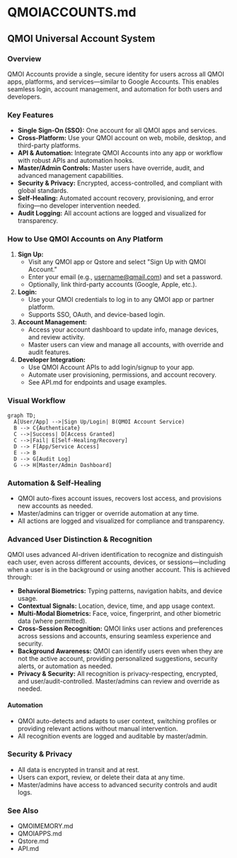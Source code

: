 # QMOIACCOUNTS.md

## QMOI Universal Account System

### Overview
QMOI Accounts provide a single, secure identity for users across all QMOI apps, platforms, and services—similar to Google Accounts. This enables seamless login, account management, and automation for both users and developers.

### Key Features
- **Single Sign-On (SSO):** One account for all QMOI apps and services.
- **Cross-Platform:** Use your QMOI account on web, mobile, desktop, and third-party platforms.
- **API & Automation:** Integrate QMOI Accounts into any app or workflow with robust APIs and automation hooks.
- **Master/Admin Controls:** Master users have override, audit, and advanced management capabilities.
- **Security & Privacy:** Encrypted, access-controlled, and compliant with global standards.
- **Self-Healing:** Automated account recovery, provisioning, and error fixing—no developer intervention needed.
- **Audit Logging:** All account actions are logged and visualized for transparency.

### How to Use QMOI Accounts on Any Platform
1. **Sign Up:**
   - Visit any QMOI app or Qstore and select "Sign Up with QMOI Account."
   - Enter your email (e.g., username@qmail.com) and set a password.
   - Optionally, link third-party accounts (Google, Apple, etc.).
2. **Login:**
   - Use your QMOI credentials to log in to any QMOI app or partner platform.
   - Supports SSO, OAuth, and device-based login.
3. **Account Management:**
   - Access your account dashboard to update info, manage devices, and review activity.
   - Master users can view and manage all accounts, with override and audit features.
4. **Developer Integration:**
   - Use QMOI Account APIs to add login/signup to your app.
   - Automate user provisioning, permissions, and account recovery.
   - See API.md for endpoints and usage examples.

### Visual Workflow
```mermaid
graph TD;
  A[User/App] -->|Sign Up/Login| B(QMOI Account Service)
  B --> C{Authenticate}
  C -->|Success| D[Access Granted]
  C -->|Fail| E[Self-Healing/Recovery]
  D --> F[App/Service Access]
  E --> B
  D --> G[Audit Log]
  G --> H[Master/Admin Dashboard]
```

### Automation & Self-Healing
- QMOI auto-fixes account issues, recovers lost access, and provisions new accounts as needed.
- Master/admins can trigger or override automation at any time.
- All actions are logged and visualized for compliance and transparency.

### Advanced User Distinction & Recognition
QMOI uses advanced AI-driven identification to recognize and distinguish each user, even across different accounts, devices, or sessions—including when a user is in the background or using another account. This is achieved through:
- **Behavioral Biometrics:** Typing patterns, navigation habits, and device usage.
- **Contextual Signals:** Location, device, time, and app usage context.
- **Multi-Modal Biometrics:** Face, voice, fingerprint, and other biometric data (where permitted).
- **Cross-Session Recognition:** QMOI links user actions and preferences across sessions and accounts, ensuring seamless experience and security.
- **Background Awareness:** QMOI can identify users even when they are not the active account, providing personalized suggestions, security alerts, or automation as needed.
- **Privacy & Security:** All recognition is privacy-respecting, encrypted, and user/audit-controlled. Master/admins can review and override as needed.

#### Automation
- QMOI auto-detects and adapts to user context, switching profiles or providing relevant actions without manual intervention.
- All recognition events are logged and auditable by master/admin.

### Security & Privacy
- All data is encrypted in transit and at rest.
- Users can export, review, or delete their data at any time.
- Master/admins have access to advanced security controls and audit logs.

### See Also
- QMOIMEMORY.md
- QMOIAPPS.md
- Qstore.md
- API.md 